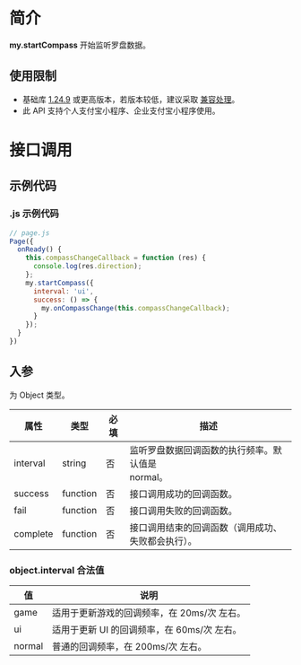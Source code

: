
# 简介
**my.startCompass** 开始监听罗盘数据。

## 使用限制

- 基础库 [1.24.9](https://opendocs.alipay.com/mini/framework/lib) 或更高版本，若版本较低，建议采取 [兼容处理](https://opendocs.alipay.com/mini/framework/compatibility)。
- 此 API 支持个人支付宝小程序、企业支付宝小程序使用。

# 接口调用

## 示例代码

### .js 示例代码
```javascript
// page.js
Page({
  onReady() {
    this.compassChangeCallback = function (res) {
      console.log(res.direction);
    };
    my.startCompass({
      interval: 'ui',
      success: () => {
        my.onCompassChange(this.compassChangeCallback);
      }
    });
  }
})
```

## 入参
为 Object 类型。

| **属性** | **类型** | **必填** | **描述** |
| --- | --- | --- | --- |
| interval | string | 否 | 监听罗盘数据回调函数的执行频率。默认值是<br />normal。 |
| success | function | 否 | 接口调用成功的回调函数。 |
| fail | function | 否 | 接口调用失败的回调函数。 |
| complete | function | 否 | 接口调用结束的回调函数（调用成功、失败都会执行）。 |


### object.interval 合法值
| **值** | **说明** |
| --- | --- |
| game | 适用于更新游戏的回调频率，在 20ms/次 左右。 |
| ui | 适用于更新 UI 的回调频率，在 60ms/次 左右。 |
| normal | 普通的回调频率，在 200ms/次 左右。 |

